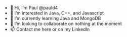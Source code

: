- 👋 Hi, I’m Paul @pauld4
- 👀 I’m interested in Java, C++, and Javascript
- 🌱 I’m currently learning Java and MongoDB
- 💞️ I’m looking to collaborate on nothing at the moment
- 📫 Contact me here or on my LinkedIn

<!---
pauld4/pauld4 is a ✨ special ✨ repository because its `README.md` (this file) appears on your GitHub profile.
You can click the Preview link to take a look at your changes.
--->

